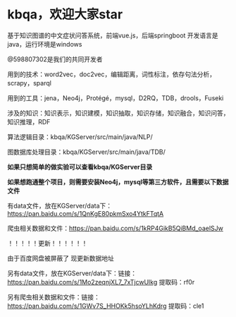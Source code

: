# kbqa，欢迎大家star
基于知识图谱的中文症状问答系统，前端vue.js，后端springboot
开发语言是java，运行环境是windows

@598807302是我们的共同开发者


用到的技术：word2vec，doc2vec，编辑距离，词性标注，依存句法分析，scrapy，sparql

用到的工具：jena，Neo4j，Protégé，mysql，D2RQ，TDB，drools，Fuseki

涉及的知识：知识表示，知识建模，知识抽取，知识存储，知识融合，知识问答，知识推理，RDF

算法逻辑目录：kbqa/KGServer/src/main/java/NLP/

图数据库处理目录：kbqa/KGServer/src/main/java/TDB/

**如果只想简单的做实验可以查看kbqa/KGServer目录**

**如果想跑通整个项目，则需要安装Neo4j，mysql等第三方软件，且需要以下数据文件**

有data文件，放在KGServer/data下：https://pan.baidu.com/s/1QnKgE80pkmSxo4YtkFTqtA

爬虫相关数据和文件：https://pan.baidu.com/s/1kRP4GikB5QiBMd_oaelSJw

！！！！！更新！！！！！！

由于百度网盘被屏蔽了 现更新数据地址

另有data文件，放在KGServer/data下：链接：https://pan.baidu.com/s/1Mo2zeqnjXL7_7xTjcwUlkg 
提取码：rf0r 


另有爬虫相关数据和文件：链接：https://pan.baidu.com/s/1GWv7S_HHOKk5hsoYLhKdrg 
提取码：cle1 



